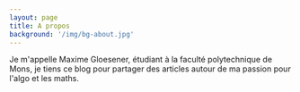 ```yaml
---
layout: page
title: A propos
background: '/img/bg-about.jpg'
---
```

 
Je m'appelle Maxime Gloesener, étudiant à la faculté polytechnique de Mons,
je tiens ce blog pour partager des articles autour de ma passion pour l'algo et 
les maths.